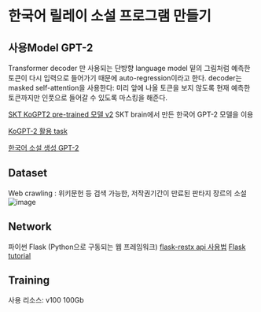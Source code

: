 # 한국어 릴레이 소설 프로그램 만들기


## 사용Model GPT-2
Transformer decoder 만 사용되는 단방향 language model 
밑의 그림처럼 예측한 토큰이 다시 입력으로 들어가기 때문에 auto-regression이라고 한다.
decoder는 masked self-attention을 사용한다: 미리 앞에 나올 토큰을 보지 않도록 현재 예측한 토큰까지만 인풋으로 들어갈 수 있도록 마스킹을 해준다.

[SKT KoGPT2 pre-trained 모델 v2](https://github.com/SKT-AI/KoGPT2)
SKT brain에서 만든 한국어 GPT-2 모델을 이용

[KoGPT-2 활용 task](https://github.com/MrBananaHuman/KorGPT2Tutorial)


[한국어 소설 생성 GPT-2](https://github.com/shbictai/narrativeKoGPT2)


## Dataset
Web crawling : 위키문헌 등
검색 가능한, 저작권기간이 만료된 판타지 장르의 소설 ![image](https://user-images.githubusercontent.com/18351404/126857895-fdd842db-31f5-4bc7-9243-2bf4c377f4ce.png)


## Network
파이썬 Flask (Python으로 구동되는 웹 프레임워크)
[flask-restx api 사용법](https://justkode.kr/python/flask-restapi-1)
[Flask tutorial](https://flask.palletsprojects.com/en/1.1.x/quickstart/)



## Training 
사용 리소스: v100 100Gb
